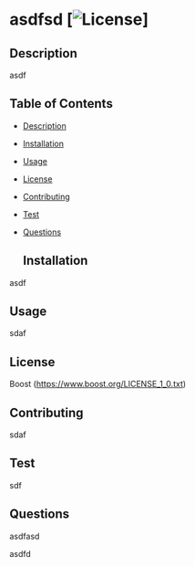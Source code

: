 # asdfsd  [![License](https://img.shields.io/badge/License-Boost_1.0-lightblue.svg)]


  ## Description
asdf


  ## Table of Contents
- [Description](#Description)
- [Installation](#Installation)
- [Usage](#Usage)
- [License](#License)
- [Contributing](#Contributing)
- [Test](#Test)
- [Questions](#Questions)

  ## Installation
asdf

  ## Usage
sdaf

  ## License
Boost
(https://www.boost.org/LICENSE_1_0.txt)

  ## Contributing
sdaf

  ## Test
sdf

  ## Questions
  asdfasd

  asdfd
